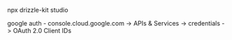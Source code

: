 npx drizzle-kit studio

google auth - console.cloud.google.com -> APIs & Services -> credentials -> OAuth 2.0 Client IDs
